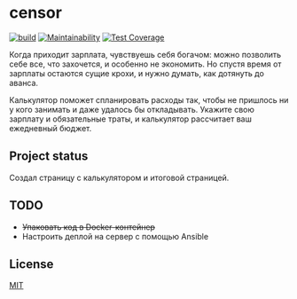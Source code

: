 # censor

[![build](https://github.com/znhv/censor/actions/workflows/release.yml/badge.svg)](https://github.com/znhv/censor/actions/workflows/release.yml) [![Maintainability](https://api.codeclimate.com/v1/badges/ff5a23e39afe4a169bfe/maintainability)](https://codeclimate.com/github/znhv/censor/maintainability) [![Test Coverage](https://api.codeclimate.com/v1/badges/ff5a23e39afe4a169bfe/test_coverage)](https://codeclimate.com/github/znhv/censor/test_coverage) 


Когда приходит зарплата, чувствуешь себя богачом: можно позволить себе все, что захочется, и особенно не экономить. Но спустя время от зарплаты остаются сущие крохи, и нужно думать, как дотянуть до аванса.

Калькулятор поможет спланировать расходы так, чтобы не пришлось ни у кого занимать и даже удалось бы откладывать. Укажите свою зарплату и обязательные траты, и калькулятор рассчитает ваш ежедневный бюджет.


## Project status
Создал страницу с калькулятором и итоговой страницей.

## TODO
* ~~Упаковать код в Docker-контейнер~~
* Настроить деплой на сервер с помощью Ansible

## License
[MIT](https://choosealicense.com/licenses/mit/)
